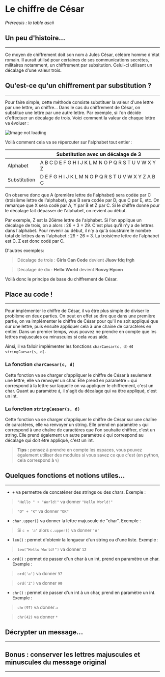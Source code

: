 # Le chiffre de César
_Prérequis : la table ascii_
## Un peu d'histoire...
---
Ce moyen de chiffrement doit son nom à Jules César, célèbre homme d'état romain. Il aurait utilisé pour certaines de ses communications secrètes, militaires notamment, un chiffrement par subsitution. Celui-ci utilisant un décalage d'une valeur trois.

## Qu'est-ce qu'un chiffrement par substitution ?
---
Pour faire simple, cette méthode consiste substituer la valeur d'une lettre par une lettre, un chiffre... Dans le cas du chiffrement de César, on substitue une lettre par une autre lettre. Par exemple, si l'on décide d'effectuer un décalage de trois. Voici comment la valeur de chaque lettre va évoluer :

![Image not loading](https://upload.wikimedia.org/wikipedia/commons/thumb/2/2b/Caesar3.svg/1200px-Caesar3.svg.png)

Voilà comment cela va se répercuter sur l'alphabet tout entier :

| |Substitution avec un décalage de 3|
|---|---|
|Alphabet|A B C D E F G H I J K L M N O P Q R S T U V W X Y Z|
|Substitution|D E F G H I J K L M N O P Q R S T U V W X Y Z A B C|

On observe donc que A (première lettre de l'alphabet) sera codée par C (troisième lettre de l'alphabet), que B sera codée par D, que C par E, etc. On remarque que X sera codé par A, Y par B et Z par C. Si le chiffre donné pour le décalage fait dépasser de l'alphabet, on revient au début. 

Par exemple, Z est la 26ème  lettre de l'alphabet. Si l'on applique un décalage de trois, on a alors : 26 + 3 = 29. C'est plus qu'il n'y a de lettres dans l'alphabet. Pour revenir au début, il n'y a qu'à soustraire le nombre total de lettres dans l'alphabet : 29 - 26 = 3. La troisième lettre de l'alphabet est C. Z est donc codé par C.

D'autres exemples:

>Décalage de trois : **Girls Can Code** devient **Jluov fdq frgh**

>Décalage de dix : **Hello World** devient **Rovvy Hycvn**

Voilà donc le principe de base du chiffrement de César.

## Place au code !
---
Pour implémenter le chiffre de César, il va être plus simple de diviser le problème en deux parties. On peut en effet se dire que dans une première partie, on va implémenter le chiffre de César pour qu'il ne soit appliqué que sur une lettre, puis ensuite appliquer cela à une chaîne de caractères en entier. Dans un premier temps, vous pouvez ne prendre en compte que les lettres majuscules ou minuscules si cela vous aide.

Ainsi, il va falloir implémenter les fonctions ```charCaesar(c, d)``` et ```stringCaesar(s, d)```.

### La fonction ```charCaesar(c, d)```
Cette fonction va se charger d'appliquer le chiffre de César à seulement une lettre, elle va renvoyer un char. Elle prend en paramètre ```c``` qui correspond à la lettre sur laquelle on va appliquer le chiffrement, c'est un char. Quant au paramètre ```d```, il s'agit du décalage qui va être appliqué, c'est un int.

### La fonction ```stringCaesar(s, d)```
Cette fonction va se charger d'appliquer le chiffre de César sur une chaîne de caractères, elle va renvoyer un string. Elle prend en paramètre ```s``` qui correspond à une chaîne de caractères que l'on souhaite chiffrer, c'est un string. Elle prend également un autre paramètre ```d``` qui correspond au décalage qui doit être appliqué, c'est un int.

>**Tips :** pensez à prendre en compte les espaces, vous pouvez également utiliser des modulos si vous savez ce que c'est (en python, cela correspond à ```%```)

## Quelques fonctions et notions utiles...
---
- ```+``` va permettre de concaténer des strings ou des chars. Exemple :
>```"Hello " + "World!"``` va donner ```"Hello World!"```

>```"O" + "K"``` va donner ```"OK"```

- ```char.upper()``` va donner la lettre majuscule de "char". Exemple :
>Si ```c = 'a'``` alors ```c.upper()``` va donner ```'A'```

- ```len()``` : permet d'obtenir la longueur d'un string ou d'une liste. Exemple :
>```len("Hello World!")``` va donner ```12```

- ```ord()``` : permet de passer d'un char à un int, prend en paramètre un char. Exemple : 
>```ord('a')``` va donner ```97```

>```ord('Z')``` va donner ```90```

- ```chr()``` : permet de passer d'un int à un char, prend en paramètre un int. Exemple :
>```chr(97)``` va donner ```a```

>```chr(42)``` va donner ```*```

## Décrypter un message...
---


## Bonus : conserver les lettres majuscules et minuscules du message original
---

